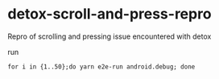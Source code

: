 # detox-scroll-and-press-repro
Repro of scrolling and pressing issue encountered with detox

run 
```
for i in {1..50};do yarn e2e-run android.debug; done
```
